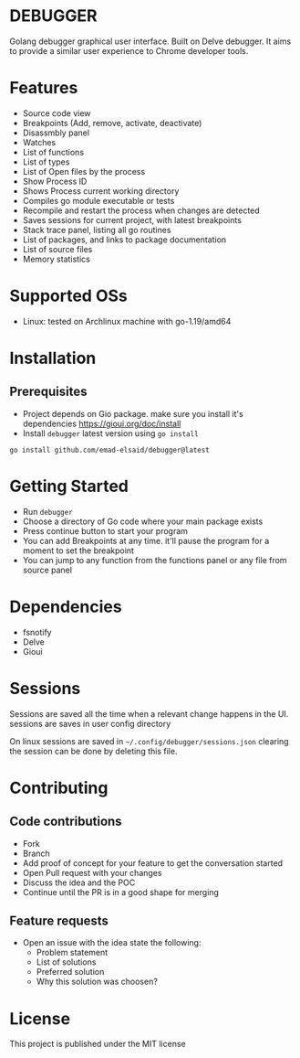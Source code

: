 DEBUGGER
========

Golang debugger graphical user interface. Built on Delve debugger. It aims to provide a similar user experience to Chrome developer tools.

# Features

- Source code view
- Breakpoints (Add, remove, activate, deactivate)
- Disassmbly panel
- Watches
- List of functions
- List of types
- List of Open files by the process
- Show Process ID
- Shows Process current working directory
- Compiles go module executable or tests
- Recompile and restart the process when changes are detected
- Saves sessions for current project, with latest breakpoints
- Stack trace panel, listing all go routines
- List of packages, and links to package documentation
- List of source files
- Memory statistics

# Supported OSs

- Linux: tested on Archlinux machine with go-1.19/amd64

# Installation

## Prerequisites

- Project depends on Gio package. make sure you install it's dependencies https://gioui.org/doc/install
- Install `debugger` latest version using `go install`
```
go install github.com/emad-elsaid/debugger@latest
```

# Getting Started

- Run `debugger`
- Choose a directory of Go code where your main package exists
- Press continue button to start your program
- You can add Breakpoints at any time. it'll pause the program for a moment to set the breakpoint
- You can jump to any function from the functions panel or any file from source panel


# Dependencies

- fsnotify
- Delve
- Gioui

# Sessions

Sessions are saved all the time when a relevant change happens in the UI. sessions are saves in user config directory

On linux sessions are saved in `~/.config/debugger/sessions.json` clearing the session can be done by deleting this file.

# Contributing

## Code contributions

- Fork
- Branch
- Add proof of concept for your feature to get the conversation started
- Open Pull request with your changes
- Discuss the idea and the POC
- Continue until the PR is in a good shape for merging

## Feature requests

- Open an issue with the idea state the following:
  - Problem statement
  - List of solutions
  - Preferred solution
  - Why this solution was choosen?

# License

This project is published under the MIT license
